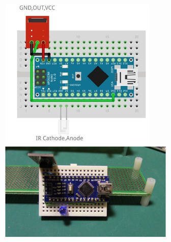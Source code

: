 ![](https://github.com/mkomakonkon/electronic-work/blob/master/Yukkuri-HEMS/Bedroom%20air%20conditioner%20control/Wiring%20diagram.jpg?raw=true)  
![](https://github.com/mkomakonkon/electronic-work/blob/master/Yukkuri-HEMS/Bedroom%20air%20conditioner%20control/Bedroom%20aircon%20control%20photo.JPG?raw=true)  
